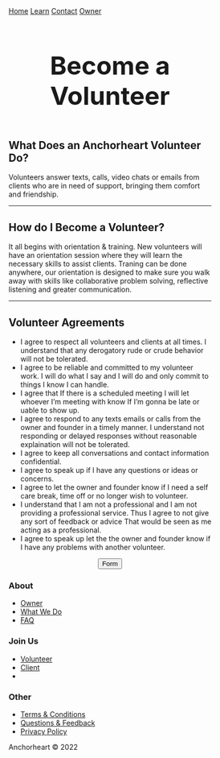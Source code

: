 <html lang="en">
<head>
     <script async src="https://pagead2.googlesyndication.com/pagead/js/adsbygoogle.js?client=ca-pub-9741419733823699"
     crossorigin="anonymous"></script>
<meta charset="utf-8">
    <meta name="viewport" content="width=device-width, initial-scale=1.0">
    <title>Untitled</title>
    <link rel="stylesheet" href="https://cdnjs.cloudflare.com/ajax/libs/twitter-bootstrap/4.1.3/css/bootstrap.min.css">
    <link rel="stylesheet" href="https://cdnjs.cloudflare.com/ajax/libs/ionicons/2.0.1/css/ionicons.min.css">
    <link rel="stylesheet" href="assets/css/style.css">
<link href="//maxcdn.bootstrapcdn.com/bootstrap/4.1.1/css/bootstrap.min.css" rel="stylesheet" id="bootstrap-css">
<script src="//maxcdn.bootstrapcdn.com/bootstrap/4.1.1/js/bootstrap.min.js"></script>
<script src="//cdnjs.cloudflare.com/ajax/libs/jquery/3.2.1/jquery.min.js"></script>
<title>Anchorheart</title>
<meta charset="utf-8">
<meta name="viewport" content="width=device-width, initial-scale=1">
<meta name="author" content="Taybah Mohammad">
<meta name="viewport" content="width=device-width, initial-scale=1">
<link rel="stylesheet" href="https://cdnjs.cloudflare.com/ajax/libs/font-awesome/4.7.0/css/font-awesome.min.css">
<style>
* {
  box-sizing: border-box;
}
  
  body {
  margin: 0;
  font-family: Arial, Helvetica, sans-serif;
}

.topnav {
  overflow: hidden;
  background-color: #333;
}

.topnav a {
  float: left;
  display: block;
  color: ##f1f1f1;
  text-align: center;
  padding: 14px 16px;
  text-decoration: none;
  font-size: 17px;
}

.topnav a:hover {
  background-color: #ddd;
  color: black;
}

.topnav a.active {
  background-color: #04AA6D;
  color: white;
}

.topnav .icon {
  display: none;
}

@media screen and (max-width: 600px) {
  .topnav a:not(:first-child) {display: none;}
  .topnav a.icon {
    float: right;
    display: block;
  }
}

@media screen and (max-width: 600px) {
  .topnav.responsive {position: relative;}
  .topnav.responsive .icon {
    position: absolute;
    right: 0;
    top: 0;
  }
  .topnav.responsive a {
    float: none;
    display: block;
    text-align: left;
  }
}

.button {
  border: none;
  color: white;
  padding: 16px 32px;
  text-align: center;
  text-decoration: none;
  display: inline-block;
  font-size: 16px;
  margin: 4px 2px;
  transition-duration: 0.4s;
  cursor: pointer;
}

.button1 {
  background-color: white;
  color: black;
  border: 2px solid #4CAF50;
}

.button1:hover {
  background-color: #4CAF50;
  color: white;
}

.button2 {
  background-color: white;
  color: black;
  border: 2px solid #008CBA;
}

.button2:hover {
  background-color: #008CBA;
  color: white;
}

body {
  font-family: Arial, Helvetica, sans-serif;
}

/* Style the header */
header {
  background-color: #666;
  padding: 30px;
  text-align: center;
  font-size: 35px;
  color: white;
}

/* Create two columns/boxes that floats next to each other */
nav {
  float: left;
  width: 30%;
  height: 300px; /* only for demonstration, should be removed */
  background: #ccc;
  padding: 20px;
}

/*style the list in the footer*/
nav2 {
  text-align: center;
  width: 500%;
  height: 200px; /* only for demonstration, should be removed */
  background: ;
  padding: 20px;
}

/* Style the list inside the menu */
nav ul {
  list-style-type: none;
  padding: 0;
}

article {
  float: left;
  padding: 20px;
  width: 100%;
  background-color: #f1f1f1;
}

/* Clear floats after the columns */
section::after {
  content: "";
  display: table;
  clear: both;
}

/* Responsive layout - makes the two columns/boxes stack on top of each other instead of next to each other, on small screens */
@media (max-width: 600px) {
  nav, article {
    width: 100%;
    height: auto;
  }
}

</style>
</head>
<body>



<div class="topnav" id="myTopnav">
  <a href="https://anchor-heart.github.io/index.html" class="active">Home</a>
  <a href="#Learn">Learn</a>
  <a href="https://anchor-heart.github.io/message.html">Contact</a>
  <a href="https://anchor-heart.github.io/owner.html">Owner</a>
  <a href="javascript:void(0);" class="icon" onclick="myFunction()">
    <i class="fa fa-bars"></i>
  </a>
</div>

<script>
function myFunction() {
  var x = document.getElementById("myTopnav");
  if (x.className === "topnav") {
    x.className += " responsive";
  } else {
    x.className = "topnav";
  }
}
</script>
  
  
<header>
 <h1 style="font-size:50px;">Become a Volunteer</h1>
</header>


 <article>
 <h2>What Does an Anchorheart Volunteer Do?</h2>
    <p>Volunteers answer texts, calls, video chats or emails from clients who are in need of support, bringing them comfort and friendship.</p>
</article>

<hr class="rounded">
<article>
<h2>How do I Become a Volunteer?</h2>
    <p> It all begins with orientation & training. New volunteers will have an orientation session where they will learn the necessary skills to assist clients. Traning can be done anywhere, our orientation is designed to make sure you walk away with skills like collaborative problem solving, reflective listening and greater communication.</p>
  </article>

<hr class="rounded">
<article>
    <h2 id="agreements">Volunteer Agreements</h2>
        <ul>
            <li>I agree to respect all volunteers and clients at all times. I understand that any derogatory rude or crude behavior will not be tolerated.</li>
            <li>I agree to be reliable and committed to my volunteer work. I will do what I say and I will do and only commit to things I know I can handle.</li>
            <li>I agree that If there is a scheduled meeting I will let whoever I’m meeting with know If I’m gonna be late or uable to show up.</li>
            <li>I agree to respond to any texts emails or calls from the owner and founder in a timely manner. I understand not responding or delayed responses without reasonable explaination will not be tolerated.</li>
            <li>I agree to keep all conversations and contact information confidential.</li>
            <li>I agree to speak up if I have any questions or ideas or concerns.</li>
            <li>I agree to let the owner and founder know if I need a self care break, time off or no longer wish to volunteer.</li>
            <li>I understand that I am not a professional and I am not providing a professional service. Thus I agree to not give any sort of feedback or advice That would be seen as me acting as a professional.</li>
            <li>I agree to speak up let the the owner and founder know if I have any problems with another volunteer.</li> 
        </ul> 
</article> 

<div align="center">
<button onclick="window.location.href='https://docs.google.com/forms/d/e/1FAIpQLSegmA9pLJcYQhEUsArYWLoecR2gXB7oIZsqorhiw_RpS7De4A/viewform';" class="button button1">Form</button>
</div>

  <div class="footer-clean">
        <footer>
            <div class="container">
                <div class="row justify-content-center">
                    <div class="col-sm-4 col-md-3 item">
                        <h3>About</h3>
                        <ul>
                            <li><a href="https://anchor-heart.github.io/owner.html">Owner</a></li>
                            <li><a href="#">What We Do</a></li>
                            <li><a href="#">FAQ</a></li>
                        </ul>
                    </div>
                    <div class="col-sm-4 col-md-3 item">
                        <h3>Join Us</h3>
                        <ul>
                            <li><a href="https://anchor-heart.github.io/volunteer.html">Volunteer</a></li>
                            <li><a href="https://anchor-heart.github.io/client.html">Client</a></li>
                            <li><a href="#"></a></li>
                        </ul>
                    </div>
                    <div class="col-sm-4 col-md-3 item">
                        <h3>Other</h3>
                        <ul>
                            <li><a href="https://anchor-heart.github.io/terms.html">Terms & Conditions</a></li>
                            <li><a href="https://anchor-heart.github.io/message.html">Questions & Feedback</a></li>
                            <li><a href="#">Privacy Policy</a></li>
                        </ul>
                    </div>
                    <div class="col-lg-3 item social"><a href="#"><i class="icon ion-social-facebook"></i></a><a href="#"><i class="icon ion-social-twitter"></i></a><a href="#"><i class="icon ion-social-snapchat"></i></a><a href="#"><i class="icon ion-social-instagram"></i></a>
                        <p class="copyright">Anchorheart © 2022</p>
                    </div>
                </div>
            </div>
        </footer>
    </div>
    <script src="https://cdnjs.cloudflare.com/ajax/libs/jquery/3.2.1/jquery.min.js"></script>
    <script src="https://cdnjs.cloudflare.com/ajax/libs/twitter-bootstrap/4.1.3/js/bootstrap.bundle.min.js"></script>
</body>
</html>

<!-- Credit to https://epicbootstrap.com/snippets/footer-with-columns -->